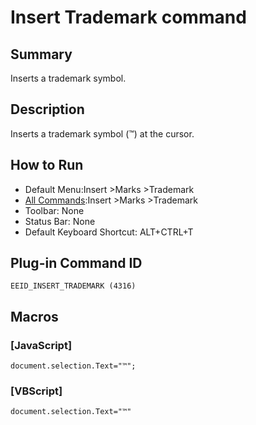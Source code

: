 # Insert Trademark command

## Summary

Inserts a trademark symbol.

## Description

Inserts a trademark symbol (™) at the cursor.

## How to Run

- Default Menu:Insert \>Marks \>Trademark
- [All Commands](../tools/all_commands):Insert \>Marks \>Trademark
- Toolbar: None
- Status Bar: None
- Default Keyboard Shortcut: ALT+CTRL+T

## Plug-in Command ID

```
EEID_INSERT_TRADEMARK (4316)```

## Macros

### \[JavaScript\]

```
document.selection.Text="™";
```

### \[VBScript\]

```
document.selection.Text="™"
```
